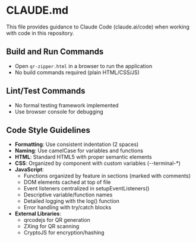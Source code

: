 # CLAUDE.md

This file provides guidance to Claude Code (claude.ai/code) when working with code in this repository.

## Build and Run Commands
- Open `qr-zipper.html` in a browser to run the application
- No build commands required (plain HTML/CSS/JS)

## Lint/Test Commands
- No formal testing framework implemented
- Use browser console for debugging

## Code Style Guidelines
- **Formatting**: Use consistent indentation (2 spaces)
- **Naming**: Use camelCase for variables and functions
- **HTML**: Standard HTML5 with proper semantic elements
- **CSS**: Organized by component with custom variables (--terminal-*)
- **JavaScript**:
  - Functions organized by feature in sections (marked with comments)
  - DOM elements cached at top of file
  - Event listeners centralized in setupEventListeners()
  - Descriptive variable/function names
  - Detailed logging with the log() function
  - Error handling with try/catch blocks
- **External Libraries**: 
  - qrcodejs for QR generation
  - ZXing for QR scanning
  - CryptoJS for encryption/hashing